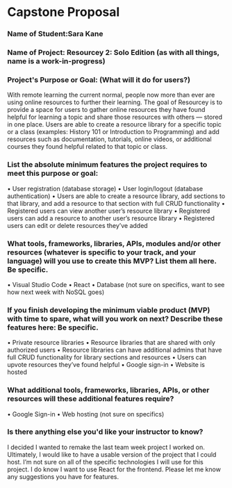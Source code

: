 # Capstone Proposal

### Name of Student:Sara Kane

### Name of Project: Resourcey 2: Solo Edition (as with all things, name is a work-in-progress)

### Project's Purpose or Goal: (What will it do for users?) 
With remote learning the current normal, people now more than ever are using online resources to further their learning. The goal of Resourcey is to provide a space for users to gather online resources they have found helpful for learning a topic and share those resources with others — stored in one place.
Users are able to create a resource library for a specific topic or a class (examples: History 101 or Introduction to Programming) and add resources such as documentation, tutorials, online videos, or additional courses they found helpful related to that topic or class.

### List the absolute minimum features the project requires to meet this purpose or goal:
•	User registration (database storage)
•	User login/logout (database authentication)
•	Users are able to create a resource library, add sections to that library, and add a resource to that section with full CRUD functionality
•	Registered users can view another user’s resource library
•	Registered users can add a resource to another user’s resource library
•	Registered users can edit or delete resources they’ve added 

### What tools, frameworks, libraries, APIs, modules and/or other resources (whatever is specific to your track, and your language) will you use to create this MVP? List them all here. Be specific.
•	Visual Studio Code 
•	React
•	Database (not sure on specifics, want to see how next week with NoSQL goes)

### If you finish developing the minimum viable product (MVP) with time to spare, what will you work on next? Describe these features here: Be specific.
•	Private resource libraries
•	Resource libraries that are shared with only authorized users
•	Resource libraries can have additional admins that have full CRUD functionality for library sections and resources
•	Users can upvote resources they’ve found helpful
•	Google sign-in
•	Website is hosted

### What additional tools, frameworks, libraries, APIs, or other resources will these additional features require?
•	Google Sign-in
•	Web hosting (not sure on specifics)

### Is there anything else you'd like your instructor to know?
I decided I wanted to remake the last team week project I worked on. Ultimately, I would like to have a usable version of the project that I could host. I’m not sure on all of the specific technologies I will use for this project. I do know I want to use React for the frontend. Please let me know any suggestions you have for features. 

